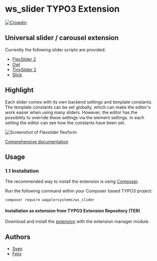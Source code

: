 # ws_slider TYPO3 Extension

[![Crowdin](https://badges.crowdin.net/typo3-extension-ws_slider/localized.svg)](https://crowdin.com/project/typo3-extension-ws_slider)


## Universal slider / carousel extension

Currently the following slider scripts are provided:

* [FlexSlider 2](http://flexslider.woothemes.com/)
* [Owl](https://owlcarousel2.github.io/OwlCarousel2/)
* [TinySlider 2](https://ganlanyuan.github.io/tiny-slider/)
* [Slick](https://kenwheeler.github.io/slick/)

## Highlight

Each slider comes with its own backend settings and template constants. The template constants can be set globally, which can make the editor's work easier when using many sliders. However, the editor has the possibility to override these settings via the element settings. In each setting the editor can see how the constants have been set.

![Screenshot of Flexslider flexform](https://raw.githubusercontent.com/svewap/ws_slider/master/Documentation/Images/OwlSettings.png)

[Comprehensive documentation][1]

## Usage

### 1.1 Installation

The recommended way to install the extension is using [Composer][2].

Run the following command within your Composer based TYPO3 project:

```
composer require wapplersystems/ws_slider
```

#### Installation as extension from TYPO3 Extension Repository (TER)

Download and install the [extension][3] with the extension manager module.

## Authors

* [Sven](https://github.com/svewap)
* [Felix](https://github.com/FUTC-Coding)


[1]: https://docs.typo3.org/typo3cms/extensions/ws_slider/
[2]: https://getcomposer.org/
[3]: https://extensions.typo3.org/extension/ws_slider
